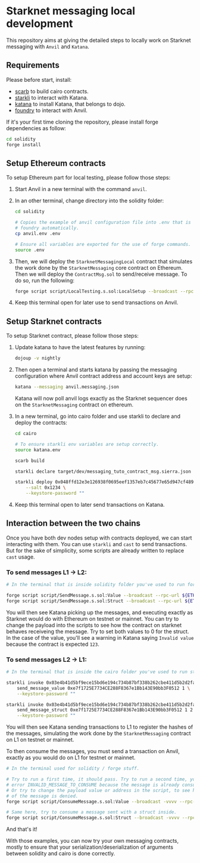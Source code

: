 # Starknet messaging local development

This repository aims at giving the detailed steps to locally work
on Starknet messaging with `Anvil` and `Katana`.

## Requirements

Please before start, install:

-   [scarb](https://docs.swmansion.com/scarb/) to build cairo contracts.
-   [starkli](https://github.com/xJonathanLEI/starkli) to interact with Katana.
-   [katana](https://www.dojoengine.org/en/) to install Katana, that belongs to dojo.
-   [foundry](https://book.getfoundry.sh/getting-started/installation) to interact with Anvil.

If it's your first time cloning the repository, please install forge dependencies as follow:
```bash
cd solidity
forge install
```

## Setup Ethereum contracts

To setup Ethereum part for local testing, please follow those steps:

1. Start Anvil in a new terminal with the command `anvil`.

2. In an other terminal, change directory into the solidity folder:
   ```bash
   cd solidity

   # Copies the example of anvil configuration file into .env that is loaded by
   # foundry automatically.
   cp anvil.env .env

   # Ensure all variables are exported for the use of forge commands.
   source .env
   ```

3. Then, we will deploy the `StarknetMessagingLocal` contract that simulates the work
   done by the `StarknetMessaging` core contract on Ethereum. Then we will deploy the `ContractMsg.sol`
   to send/receive message. To do so, run the following:
   ```bash
   forge script script/LocalTesting.s.sol:LocalSetup --broadcast --rpc-url ${ETH_RPC_URL}
   ```

3. Keep this terminal open for later use to send transactions on Anvil.


## Setup Starknet contracts

To setup Starknet contract, please follow those steps:

1. Update katana to have the latest features by running:
   ```bash
   dojoup -v nightly
   ```

2. Then open a terminal and starts katana by passing the messaging configuration where Anvil contract address and account keys are setup:
   ```bash
   katana --messaging anvil.messaging.json
   ```

   Katana will now poll anvil logs exactly as the Starknet sequencer does on the `StarknetMessaging` contract on ethereum.

3. In a new terminal, go into cairo folder and use starkli to declare and deploy the contracts:
   ```bash
   cd cairo
   
   # To ensure starkli env variables are setup correctly.
   source katana.env

   scarb build

   starkli declare target/dev/messaging_tuto_contract_msg.sierra.json --keystore-password ""

   starkli deploy 0x048ffd12e3e126938f0695eef1357eb7c45677e65d947cf4891b9598637703ca \
       --salt 0x1234 \
       --keystore-password ""
   ```
4. Keep this terminal open to later send transactions on Katana.

## Interaction between the two chains

Once you have both dev nodes setup with contracts deployed, we can start interacting with them.
You can use `starkli` and `cast` to send transactions. But for the sake of simplicity, some scripts
are already written to replace `cast` usage.

### To send messages L1 -> L2:
   ```bash
   # In the terminal that is inside solidity folder you've used to run forge script previously (ensure you've sourced the .env file).

   forge script script/SendMessage.s.sol:Value --broadcast --rpc-url ${ETH_RPC_URL}
   forge script script/SendMessage.s.sol:Struct --broadcast --rpc-url ${ETH_RPC_URL}
   ```

   You will then see Katana picking up the messages, and executing exactly as Starknet would
   do with Ethereum on testnet or mainnet.
   You can try to change the payload into the scripts to see how the contract on starknet behaves receiveing the message. Try to set both values to 0 for the struct. In the case of the value, you'll see a warning in Katana saying `Invalid value` because the contract is expected `123`.

### To send messages L2 -> L1:
   ```bash
   # In the terminal that is inside the cairo folder you've used to run starkli commands to declare (ensure you've sourced the katana.env file).

   starkli invoke 0x03e4b41d5bf9ece15bd6e194c734b87bf338b262cbe411d5b2d2facab245e9e9 \
       send_message_value 0xe7f1725E7734CE288F8367e1Bb143E90bb3F0512 1 \
       --keystore-password ""

   starkli invoke 0x03e4b41d5bf9ece15bd6e194c734b87bf338b262cbe411d5b2d2facab245e9e9 \
       send_message_struct 0xe7f1725E7734CE288F8367e1Bb143E90bb3F0512 1 2 \
       --keystore-password ""
   ```

   You will then see Katana sending transactions to L1 to register the hashes of the messages,
   simulating the work done by the `StarknetMessaging` contract on L1 on testnet or mainnet.

   To then consume the messages, you must send a transaction on Anvil, exactly as you would do
   on L1 for testnet or mainnet.

   ```bash
   # In the terminal used for solidity / forge stuff.

   # Try to run a first time, it should pass. Try to run a second time, you should have the
   # error INVALID_MESSAGE_TO_CONSUME because the message is already consumed.
   # Or try to change the payload value or address in the script, to see how the consumption
   # of the message is denied.
   forge script script/ConsumeMessage.s.sol:Value --broadcast -vvvv --rpc-url ${ETH_RPC_URL}
   
   # Same here, try to consume a message sent with a struct inside.
   forge script script/ConsumeMessage.s.sol:Struct --broadcast -vvvv --rpc-url ${ETH_RPC_URL}
   ```

And that's it!

With those examples, you can now try your own messaging contracts, mostly to ensure that your serialization/deserialization
of arguments between solidity and cairo is done correctly.
